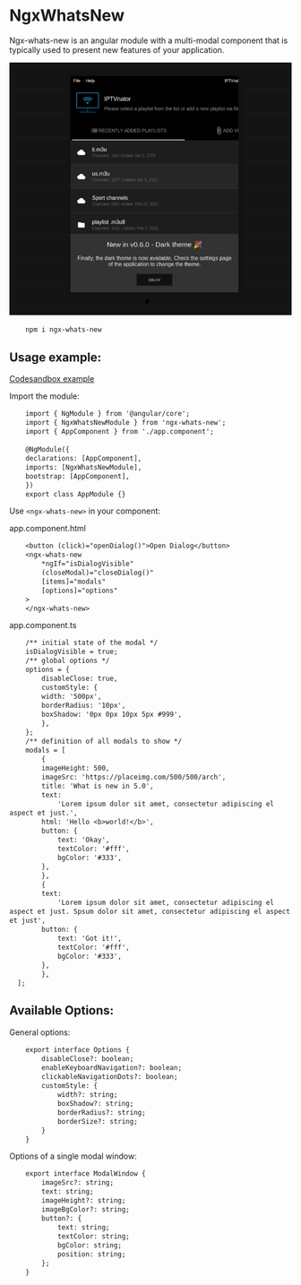 # NgxWhatsNew

Ngx-whats-new is an angular module with a multi-modal component that is typically used to present new features of your application.

![ngx-whats-new screencast](screencast.gif)

```
    npm i ngx-whats-new
```

## Usage example:

[Codesandbox example](https://codesandbox.io/s/ngx-whats-new-demo-nxc8b?file=/src/main.ts)

Import the module:

```
    import { NgModule } from '@angular/core';
    import { NgxWhatsNewModule } from 'ngx-whats-new';
    import { AppComponent } from './app.component';

    @NgModule({
    declarations: [AppComponent],
    imports: [NgxWhatsNewModule],
    bootstrap: [AppComponent],
    })
    export class AppModule {}
```

Use `<ngx-whats-new>` in your component:

app.component.html

```
    <button (click)="openDialog()">Open Dialog</button>
    <ngx-whats-new
        *ngIf="isDialogVisible"
        (closeModal)="closeDialog()"
        [items]="modals"
        [options]="options"
    >
    </ngx-whats-new>
```

app.component.ts

```
    /** initial state of the modal */
    isDialogVisible = true;
    /** global options */
    options = {
        disableClose: true,
        customStyle: {
        width: '500px',
        borderRadius: '10px',
        boxShadow: '0px 0px 10px 5px #999',
        },
    };
    /** definition of all modals to show */
    modals = [
        {
        imageHeight: 500,
        imageSrc: 'https://placeimg.com/500/500/arch',
        title: 'What is new in 5.0',
        text:
            'Lorem ipsum dolor sit amet, consectetur adipiscing el aspect et just.',
        html: 'Hello <b>world!</b>',
        button: {
            text: 'Okay',
            textColor: '#fff',
            bgColor: '#333',
        },
        },
        {
        text:
            'Lorem ipsum dolor sit amet, consectetur adipiscing el aspect et just. Spsum dolor sit amet, consectetur adipiscing el aspect et just',
        button: {
            text: 'Got it!',
            textColor: '#fff',
            bgColor: '#333',
        },
        },
  ];
```

## Available Options:

General options:

```
    export interface Options {
        disableClose?: boolean;
        enableKeyboardNavigation?: boolean;
        clickableNavigationDots?: boolean;
        customStyle: {
            width?: string;
            boxShadow?: string;
            borderRadius?: string;
            borderSize?: string;
        }
    }
```

Options of a single modal window:

```
    export interface ModalWindow {
        imageSrc?: string;
        text: string;
        imageHeight?: string;
        imageBgColor?: string;
        button?: {
            text: string;
            textColor: string;
            bgColor: string;
            position: string;
        };
    }
```
